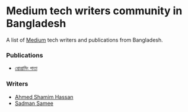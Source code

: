 # Medium tech writers community in Bangladesh
A list of [Medium](https://medium.com) tech writers and publications from Bangladesh. 


### Publications
- [প্রোগ্রামিং পাতা](https://medium.com/%E0%A6%AA%E0%A7%8D%E0%A6%B0%E0%A7%8B%E0%A6%97%E0%A7%8D%E0%A6%B0%E0%A6%BE%E0%A6%AE%E0%A6%BF%E0%A6%82-%E0%A6%AA%E0%A6%BE%E0%A6%A4%E0%A6%BE)

### Writers
- [Ahmed Shamim Hassan](https://medium.com/@me_shaon)
- [Sadman Samee](https://medium.com/@sadmansamee)

